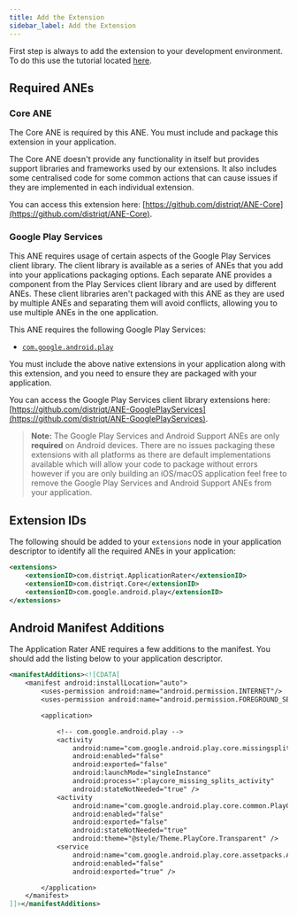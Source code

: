 ```yaml
---
title: Add the Extension
sidebar_label: Add the Extension
---
```


First step is always to add the extension to your development environment. 
To do this use the tutorial located [here](/docs/tutorials/getting-started).


## Required ANEs

### Core ANE

The Core ANE is required by this ANE. You must include and package this extension in your application.

The Core ANE doesn't provide any functionality in itself but provides support libraries and frameworks used by our extensions.
It also includes some centralised code for some common actions that can cause issues if they are implemented in each individual extension.

You can access this extension here: [https://github.com/distriqt/ANE-Core](https://github.com/distriqt/ANE-Core).


### Google Play Services

This ANE requires usage of certain aspects of the Google Play Services client library. 
The client library is available as a series of ANEs that you add into your applications packaging options. 
Each separate ANE provides a component from the Play Services client library and are used by different ANEs. 
These client libraries aren't packaged with this ANE as they are used by multiple ANEs and separating them 
will avoid conflicts, allowing you to use multiple ANEs in the one application.

This ANE requires the following Google Play Services:

- [`com.google.android.play`](https://github.com/distriqt/ANE-GooglePlayServices/raw/master/lib/com.google.android.play.ane)

You must include the above native extensions in your application along with this extension, 
and you need to ensure they are packaged with your application.

You can access the Google Play Services client library extensions here: [https://github.com/distriqt/ANE-GooglePlayServices](https://github.com/distriqt/ANE-GooglePlayServices).


>
> **Note:** The Google Play Services and Android Support ANEs are only **required** on Android devices. 
> There are no issues packaging these extensions with all platforms as there are default implementations available which will allow your code to package without errors however if you are only building an iOS/macOS application feel free to remove the Google Play Services and Android Support ANEs from your application.
>


## Extension IDs

The following should be added to your `extensions` node in your application descriptor to identify all the required ANEs in your application:

```xml
<extensions>
	<extensionID>com.distriqt.ApplicationRater</extensionID>
	<extensionID>com.distriqt.Core</extensionID>
	<extensionID>com.google.android.play</extensionID>
</extensions>
```



## Android Manifest Additions

The Application Rater ANE requires a few additions to the manifest.
You should add the listing below to your application descriptor.

```xml
<manifestAdditions><![CDATA[
	<manifest android:installLocation="auto">
		<uses-permission android:name="android.permission.INTERNET"/>
		<uses-permission android:name="android.permission.FOREGROUND_SERVICE" />

		<application>

			<!-- com.google.android.play -->
			<activity
				android:name="com.google.android.play.core.missingsplits.PlayCoreMissingSplitsActivity"
				android:enabled="false"
				android:exported="false"
				android:launchMode="singleInstance"
				android:process=":playcore_missing_splits_activity"
				android:stateNotNeeded="true" />
			<activity
				android:name="com.google.android.play.core.common.PlayCoreDialogWrapperActivity"
				android:enabled="false"
				android:exported="false"
				android:stateNotNeeded="true"
				android:theme="@style/Theme.PlayCore.Transparent" />
			<service
				android:name="com.google.android.play.core.assetpacks.AssetPackExtractionService"
				android:enabled="false"
				android:exported="true" />

		</application>
	</manifest>
]]></manifestAdditions>
```


